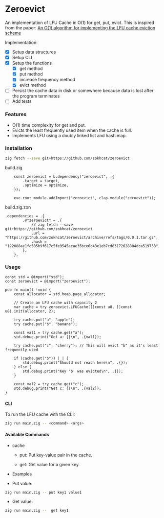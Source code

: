 # Zeroevict

An implementation of LFU Cache in O(1) for get, put, evict. This is inspired from the paper: [An O(1) algorithm for implementing the LFU cache eviction scheme](https://arxiv.org/abs/2110.11602#)

Implementation:
- [x] Setup data structures
- [x] Setup CLI
- [x] Setup the functions
    - [x] get method
    - [x] put method
    - [x] increase frequency method
    - [x] evict method
- [ ] Persist the cache data in disk or somewhere because data is lost after the program terminates
- [ ] Add tests

### Features

- O(1) time complexity for get and put.
- Evicts the least frequently used item when the cache is full.
- Implements LFU using a doubly linked list and hash map.

### Installation
```sh
zig fetch --save git+https://github.com/zokhcat/zeroevict
```
build.zig
```
    const zeroevict = b.dependency("zeroevict", .{
        .target = target,
        .optimize = optimize,
    });
 
    exe.root_module.addImport("zeroevict", clap.module("zeroevict"));
```
build.zig.zon
```
.dependencies = .{
        .@"zeroevict" = .{
            // zig fetch --save git+https://github.com/zokhcat/zeroevict
            .url = "https://github.com/zokhcat/zeroevict/archive/refs/tags/0.0.1.tar.gz",
            .hash = "122088ae1fc585b9f617c5fe9545acae35bce6c43e1eb7cd83172628804dca519753",
        },
    },
```

### Usage

```zig
const std = @import("std");
const zeroevict = @import("zeroevict");

pub fn main() !void {
    const allocator = std.heap.page_allocator;

    // Create an LFU cache with capacity 2
    var cache = try zeroevict.LFUCache([]const u8, []const u8).init(allocator, 2);

    try cache.put("a", "apple");
    try cache.put("b", "banana");

    const val1 = try cache.get("a");
    std.debug.print("Get a: {}\n", .{val1});

    try cache.put("c", "cherry"); // This will evict "b" as it's least frequently used

    if (cache.get("b")) |_| {
        std.debug.print("Should not reach here\n", .{});
    } else {
        std.debug.print("Key 'b' was evicted\n", .{});
    }

    const val2 = try cache.get("c");
    std.debug.print("Get c: {}\n", .{val2});
}
```
#### CLI

To run the LFU cache with the CLI:

```sh
zig run main.zig -- <command> <args>
```
#### Available Commands

-   cache

    - put: Put key-value pair in the cache.

    - get: Get value for a given key.

-   Examples

- Put value:
```sh
zig run main.zig -- put key1 value1
```
- Get value:
```sh
zig run main.zig --  get key1
```